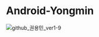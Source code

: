 # Android-Yongmin

![github_권용민_ver1-9](https://user-images.githubusercontent.com/70698151/135753785-b9651f8b-245a-4e25-9495-8d4072d0f5fa.png)
